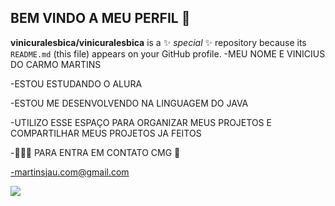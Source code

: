 ## BEM VINDO A MEU PERFIL 🥷
**vinicuralesbica/vinicuralesbica** is a ✨ _special_ ✨ repository because its `README.md` (this file) appears on your GitHub profile.
-MEU NOME E VINICIUS DO CARMO MARTINS 

-ESTOU ESTUDANDO O ALURA 

-ESTOU ME DESENVOLVENDO NA LINGUAGEM DO JAVA 

-UTILIZO ESSE ESPAÇO PARA ORGANIZAR MEUS PROJETOS E COMPARTILHAR MEUS PROJETOS JA FEITOS 

-🥷🥷🥷 PARA ENTRA EM CONTATO CMG 📧

-martinsjau.com@gmail.com


![](https://media1.tenor.com/m/2rSkw129oacAAAAd/boom-mike.gif)
